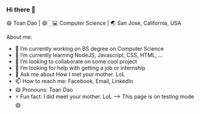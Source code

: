### Hi there 👋

😄 Toan Dao | 😄🏻‍💻 Computer Science | 🌏 San Jose, California, USA

About me:

- 🔭 I’m currently working on BS degree on Computer Science
- 🌱 I’m currently learning NodeJS, Javascript, CSS, HTML, ...
- 👯 I’m looking to collaborate on some cool project
- 🤔 I’m looking for help with getting a job or internship
- 💬 Ask me about How I met your mother. LoL
- 📫 How to reach me: Facebook, Email, LinkedIn
- 😄 Pronouns: Toan Dao
- ⚡ Fun fact: I did meet your mother. LoL
--> This page is on testing mode 😄
